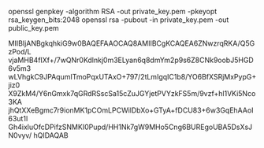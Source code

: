 openssl genpkey -algorithm RSA -out private_key.pem -pkeyopt rsa_keygen_bits:2048
openssl rsa -pubout -in private_key.pem -out public_key.pem

MIIBIjANBgkqhkiG9w0BAQEFAAOCAQ8AMIIBCgKCAQEA6ZNwzrqRKA/Q5GzPod/L
vjaMHB4fIXf+/7wQNr0Kdlnkj0m3ELyan6q8dmYm2p9s6Z8CNk9oobJ5HGD6v5m3
wLVhgkC9JPAqumITmoPqxUTAxO+797/2tLmIgqIC1b8/YO6BfXSRjMxPypG+jiz0
X9ZkM4/Y6nGmxk7qGRdRSscSa15cZuJGYjetPVYzkFS5m/9vzf+hl1VKi5Nco3KA
jhQtXXeBgmc7r9ionMK1pCOmLPCWilDbXo+GTyA+fDCU83+6w3GqEhAAoI63ut1l
Gh4ixluOfcDPifzSNMKI0Pupd/HH1Nk7gW9MHo5Cng6BUREgoUBA5DsXsJN0vyv/
hQIDAQAB